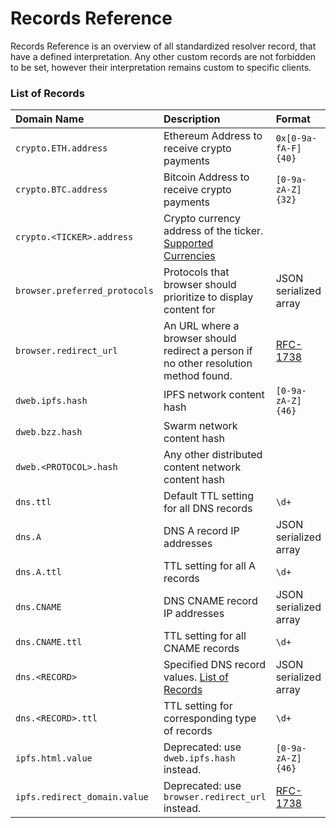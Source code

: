 # Records Reference



Records Reference is an overview of all standardized resolver record, that have a defined interpretation. Any other custom records are not forbidden to be set, however their interpretation remains custom to specific clients.

### List of Records

| Domain Name | Description | Format | Example | Docs |
| :--- | :--- | :--- | :--- | :--- |
| `crypto.ETH.address` | Ethereum Address to receive crypto payments | `0x[0-9a-fA-F]{40}` | `0x0f4a10a4f46c288cea365fcf45cccf0e9d901b94` | [Link](../managing-domains/managing-domain-records.md#crypto-payments-records) |
| `crypto.BTC.address` | Bitcoin Address to receive crypto payments | `[0-9a-zA-Z]{32}` | `1Nb7Mt1EqUqxxrAdmefUovS7aTgMUf2A6m` | [Link](../managing-domains/managing-domain-records.md#crypto-payments-records) |
| `crypto.<TICKER>.address` | Crypto currency address of the ticker. [Supported Currencies](https://github.com/crypti/cryptocurrencies) |  |  | [Link](../managing-domains/managing-domain-records.md#crypto-payments-records) |
| `browser.preferred_protocols` | Protocols that browser should prioritize to display content for | JSON serialized array | `["ipfs","http"]` | [Link](../browser-resolution/records.md) |
| `browser.redirect_url` | An URL where a browser should redirect a person if no other resolution method found. | [RFC-1738](https://tools.ietf.org/html/rfc1738) | `http://example.com/home.html` | [Link](../browser-resolution/records.md) |
| `dweb.ipfs.hash` | IPFS network content hash | `[0-9a-zA-Z]{46}` | `QmVaAtQbi3EtsfpKoLzALm6vXphdi2KjMgxEDKeGg6wHvK` | [Link](../browser-resolution/records.md) |
| `dweb.bzz.hash` | Swarm network content hash |  |  | [Link](../browser-resolution/records.md) |
| `dweb.<PROTOCOL>.hash` | Any other distributed content network content hash |  |  | [Link](../browser-resolution/records.md) |
| `dns.ttl` | Default TTL setting for all DNS records | `\d+` | `128` | [Link](../managing-domains/managing-domain-records.md#dns-records) |
| `dns.A` | DNS A record IP addresses | JSON serialized array | `["10.0.0.1","10.0.0.2"]` | [Link](../managing-domains/managing-domain-records.md#dns-records) |
| `dns.A.ttl` | TTL setting for all A records | `\d+` | `128` | [Link](../managing-domains/managing-domain-records.md#dns-records) |
| `dns.CNAME` | DNS CNAME record IP addresses | JSON serialized array | `["example.com."]` | [Link](../managing-domains/managing-domain-records.md#dns-records) |
| `dns.CNAME.ttl` | TTL setting for all CNAME records | `\d+` | `128` | [Link](../managing-domains/managing-domain-records.md#dns-records) |
| `dns.<RECORD>` | Specified DNS record values. [List of Records](https://en.wikipedia.org/wiki/List_of_DNS_record_types) | JSON serialized array |  | [Link](../managing-domains/managing-domain-records.md#dns-records) |
| `dns.<RECORD>.ttl` | TTL setting for corresponding type of records | `\d+` | `164` | [Link](../managing-domains/managing-domain-records.md#dns-records) |
| `ipfs.html.value` | Deprecated: use `dweb.ipfs.hash` instead. | `[0-9a-zA-Z]{46}` | `QmVaAtQbi3EtsfpKoLzALm6vXphdi2KjMgxEDKeGg6wHvK` | [Link](../browser-resolution/records.md) |
| `ipfs.redirect_domain.value` | Deprecated: use `browser.redirect_url` instead. | [RFC-1738](https://tools.ietf.org/html/rfc1738) | `http://example.com/home.html` | [Link](../browser-resolution/records.md) |



